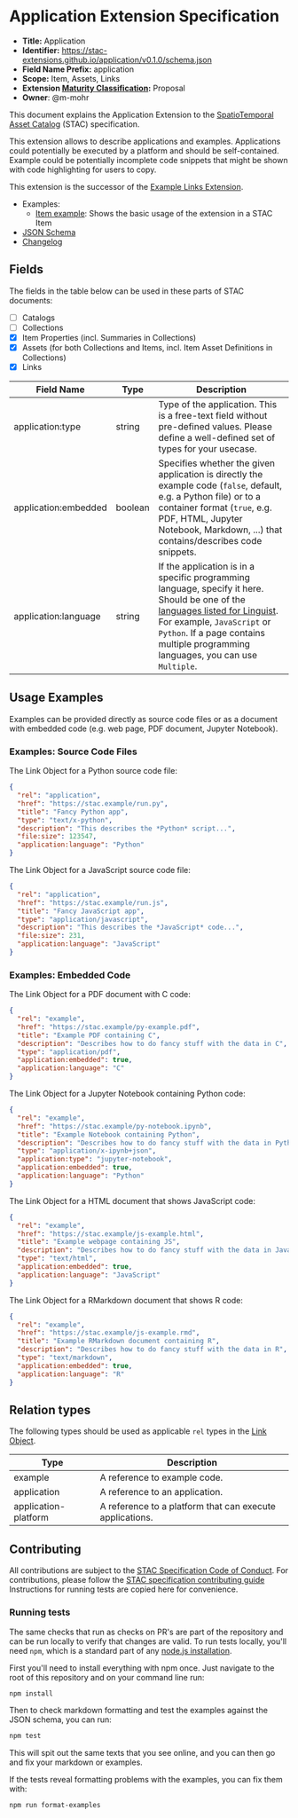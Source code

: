 # Application Extension Specification

- **Title:** Application
- **Identifier:** <https://stac-extensions.github.io/application/v0.1.0/schema.json>
- **Field Name Prefix:** application
- **Scope:** Item, Assets, Links
- **Extension [Maturity Classification](https://github.com/radiantearth/stac-spec/tree/master/extensions/README.md#extension-maturity):** Proposal
- **Owner**: @m-mohr

This document explains the Application Extension to the
[SpatioTemporal Asset Catalog](https://github.com/radiantearth/stac-spec) (STAC) specification.

This extension allows to describe applications and examples.
Applications could potentially be executed by a platform and should be self-contained.
Example could be potentially incomplete code snippets that might be shown with code highlighting for users to copy.

This extension is the successor of the
[Example Links Extension](https://github.com/stac-extensions/example-links).

- Examples:
  - [Item example](examples/item.json): Shows the basic usage of the extension in a STAC Item
- [JSON Schema](json-schema/schema.json)
- [Changelog](./CHANGELOG.md)

## Fields

The fields in the table below can be used in these parts of STAC documents:

- [ ] Catalogs
- [ ] Collections
- [x] Item Properties (incl. Summaries in Collections)
- [x] Assets (for both Collections and Items, incl. Item Asset Definitions in Collections)
- [x] Links

| Field Name           | Type    | Description |
| -------------------- | ------- | ----------- |
| application:type     | string  | Type of the application. This is a free-text field without pre-defined values. Please define a well-defined set of types for your usecase. |
| application:embedded | boolean | Specifies whether the given application is directly the example code (`false`, default, e.g. a Python file) or to a container format (`true`, e.g. PDF, HTML, Jupyter Notebook, Markdown, ...) that contains/describes code snippets. |
| application:language | string  | If the application is in a specific programming language, specify it here. Should be one of the [languages listed for Linguist](https://github.com/github-linguist/linguist/blob/master/lib/linguist/languages.yml). For example, `JavaScript` or `Python`. If a page contains multiple programming languages, you can use `Multiple`. |

## Usage Examples

Examples can be provided directly as source code files or as a document with embedded code (e.g. web page, PDF document, Jupyter Notebook).

### Examples: Source Code Files

The Link Object for a Python source code file:
```json
{
  "rel": "application",
  "href": "https://stac.example/run.py",
  "title": "Fancy Python app",
  "type": "text/x-python",
  "description": "This describes the *Python* script...",
  "file:size": 123547,
  "application:language": "Python"
}
```

The Link Object for a JavaScript source code file:
```json
{
  "rel": "application",
  "href": "https://stac.example/run.js",
  "title": "Fancy JavaScript app",
  "type": "application/javascript",
  "description": "This describes the *JavaScript* code...",
  "file:size": 231,
  "application:language": "JavaScript"
}
```

### Examples: Embedded Code

The Link Object for a PDF document with C code:
```json
{
  "rel": "example",
  "href": "https://stac.example/py-example.pdf",
  "title": "Example PDF containing C",
  "description": "Describes how to do fancy stuff with the data in C",
  "type": "application/pdf",
  "application:embedded": true,
  "application:language": "C"
}
```

The Link Object for a Jupyter Notebook containing Python code:
```json
{
  "rel": "example",
  "href": "https://stac.example/py-notebook.ipynb",
  "title": "Example Notebook containing Python",
  "description": "Describes how to do fancy stuff with the data in Python",
  "type": "application/x-ipynb+json",
  "application:type": "jupyter-notebook",
  "application:embedded": true,
  "application:language": "Python"
}
```

The Link Object for a HTML document that shows JavaScript code:
```json
{
  "rel": "example",
  "href": "https://stac.example/js-example.html",
  "title": "Example webpage containing JS",
  "description": "Describes how to do fancy stuff with the data in JavaScript",
  "type": "text/html",
  "application:embedded": true,
  "application:language": "JavaScript"
}
```

The Link Object for a RMarkdown document that shows R code:
```json
{
  "rel": "example",
  "href": "https://stac.example/js-example.rmd",
  "title": "Example RMarkdown document containing R",
  "description": "Describes how to do fancy stuff with the data in R",
  "type": "text/markdown",
  "application:embedded": true,
  "application:language": "R"
}
```

## Relation types

The following types should be used as applicable `rel` types in the
[Link Object](https://github.com/radiantearth/stac-spec/tree/master/item-spec/item-spec.md#link-object).

| Type                 | Description |
| -------------------- | ----------- |
| example              | A reference to example code. |
| application          | A reference to an application. |
| application-platform | A reference to a platform that can execute applications. |

## Contributing

All contributions are subject to the
[STAC Specification Code of Conduct](https://github.com/radiantearth/stac-spec/blob/master/CODE_OF_CONDUCT.md).
For contributions, please follow the
[STAC specification contributing guide](https://github.com/radiantearth/stac-spec/blob/master/CONTRIBUTING.md) Instructions
for running tests are copied here for convenience.

### Running tests

The same checks that run as checks on PR's are part of the repository and can be run locally to verify that changes are valid. 
To run tests locally, you'll need `npm`, which is a standard part of any [node.js installation](https://nodejs.org/en/download/).

First you'll need to install everything with npm once. Just navigate to the root of this repository and on 
your command line run:

```bash
npm install
```

Then to check markdown formatting and test the examples against the JSON schema, you can run:

```bash
npm test
```

This will spit out the same texts that you see online, and you can then go and fix your markdown or examples.

If the tests reveal formatting problems with the examples, you can fix them with:

```bash
npm run format-examples
```

